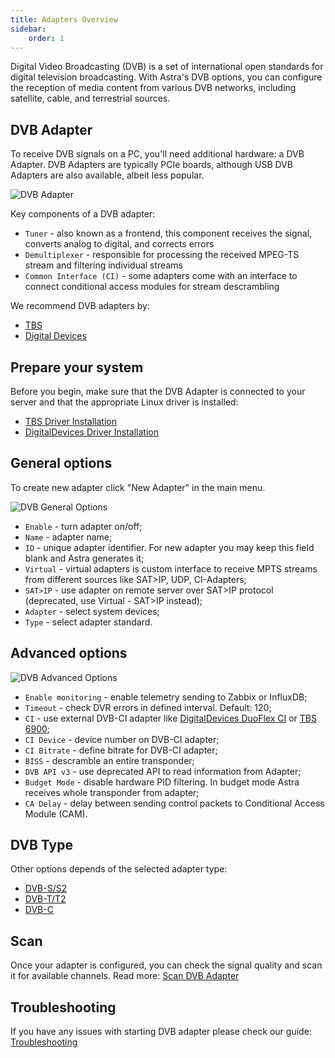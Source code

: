```yaml
---
title: Adapters Overview
sidebar:
    order: 1
---
```


Digital Video Broadcasting (DVB) is a set of international open standards for digital television broadcasting. With Astra's DVB options, you can configure the reception of media content from various DVB networks, including satellite, cable, and terrestrial sources.

## DVB Adapter

To receive DVB signals on a PC, you'll need additional hardware: a DVB Adapter. DVB Adapters are typically PCIe boards, although USB DVB Adapters are also available, albeit less popular.

![DVB Adapter](https://cdn.cesbo.com/help/astra/receiving/dvb/intro/dvb-adapter.jpg)

Key components of a DVB adapter:

- `Tuner` - also known as a frontend, this component receives the signal, converts analog to digital, and corrects errors
- `Demultiplexer` - responsible for processing the received MPEG-TS stream and filtering individual streams
- `Common Interface (CI)` - some adapters come with an interface to connect conditional access modules for stream descrambling

We recommend DVB adapters by:

- [TBS](https://www.tbsdtv.com)
- [Digital Devices](https://www.digital-devices.eu)

## Prepare your system

Before you begin, make sure that the DVB Adapter is connected to your server and that the appropriate Linux driver is installed:

- [TBS Driver Installation](/en/astra/adapters/tbs-driver/)
- [DigitalDevices Driver Installation](/en/astra/adapters/dd-driver/)

## General options

To create new adapter click "New Adapter" in the main menu.

![DVB General Options](https://cdn.cesbo.com/help/astra/receiving/dvb/intro/dvb-general.png)

- `Enable` - turn adapter on/off;
- `Name` - adapter name;
- `ID` - unique adapter identifier. For new adapter you may keep this field blank and Astra generates it;
- `Virtual` - virtual adapters is custom interface to receive MPTS streams from different sources like SAT>IP, UDP, CI-Adapters;
- `SAT>IP` - use adapter on remote server over SAT>IP protocol (deprecated, use Virtual - SAT>IP instead);
- `Adapter` - select system devices;
- `Type` - select adapter standard.

## Advanced options

![DVB Advanced Options](https://cdn.cesbo.com/help/astra/receiving/dvb/intro/dvb-advanced.png)

- `Enable monitoring` - enable telemetry sending to Zabbix or InfluxDB;
- `Timeout` - check DVR errors in defined interval. Default: 120;
- `CI` - use external DVB-CI adapter like [DigitalDevices DuoFlex CI](https://www.digital-devices.eu/shop/en/cine-series/ci-expansion/224/digital-devices-duoflex-ci-double-common-interface-ci-extension-duoflex-ci?c=173) or [TBS 6900](https://www.tbsdtv.com/products/tbs6900-dvb-dual-pci-e-card.html);
- `CI Device` - device number on DVB-CI adapter;
- `CI Bitrate` - define bitrate for DVB-CI adapter;
- `BISS` - descramble an entire transponder;
- `DVB API v3` - use deprecated API to read information from Adapter;
- `Budget Mode` - disable hardware PID filtering. In budget mode Astra receives whole transponder from adapter;
- `CA Delay` - delay between sending control packets to Conditional Access Module (CAM).

## DVB Type

Other options depends of the selected adapter type:

- [DVB-S/S2](/en/astra/adapters/s/)
- [DVB-T/T2](/en/astra/adapters/t/)
- [DVB-C](/en/astra/adapters/c/)

## Scan

Once your adapter is configured, you can check the signal quality and scan it for available channels. Read more: [Scan DVB Adapter](/en/astra/adapters/scan/)

## Troubleshooting

If you have any issues with starting DVB adapter please check our guide: [Troubleshooting](/en/astra/adapters/troubleshooting/)

